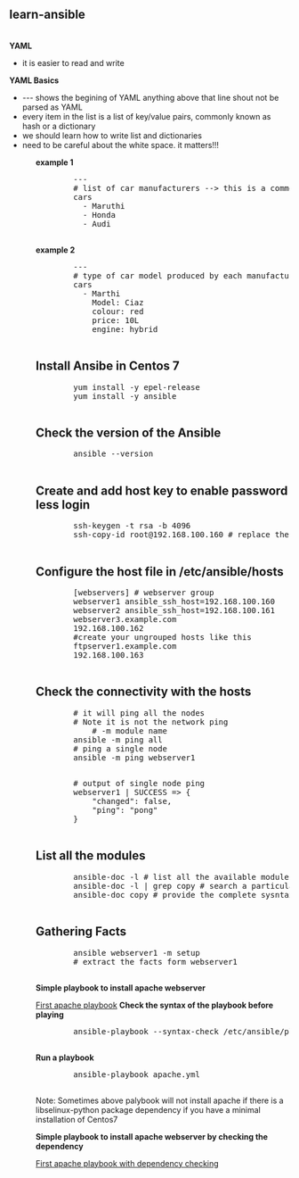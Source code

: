     
<h2>learn-ansible</h2>
<br/>
<b>YAML</b> 
   <ul> <li> it is easier to read and write </li></ul>
<b>YAML Basics</b>
   <p> 
        <ul> 
            <li> --- shows the begining of YAML anything above that line shout not be parsed as YAML </li>
            <li> every item in the list is a list of key/value pairs, commonly known as hash or a dictionary </li>
            <li>we should learn how to write list and dictionaries </li>
            <li>need to be careful about the white space. it matters!!! </li>
        <ul>
    </p>
<p> <b> example 1 </b> </p>

<div>
    <pre>
        --- 
        # list of car manufacturers --> this is a comment starts with "#" 
        cars
          - Maruthi
          - Honda
          - Audi
    </pre>
</div>
<b>example 2 </b>
<div>
    <pre>
        ---
        # type of car model produced by each manufacturers 
        cars
          - Marthi
            Model: Ciaz
            colour: red
            price: 10L
            engine: hybrid
    </pre>
</div
<div>
    <h2> Install Ansibe in Centos 7 </h2>
    <pre>
        yum install -y epel-release
        yum install -y ansible
    </pre>
    <h2> Check the version of the Ansible </h2>
    <pre>
        ansible --version
    </pre>
    <h2> Create and add host key to enable password less login</h2>
    <pre>
        ssh-keygen -t rsa -b 4096
        ssh-copy-id root@192.168.100.160 # replace the ip with your own ip
    </pre>
    <h2> Configure the host file in /etc/ansible/hosts </h2>
    <pre>
        [webservers] # webserver group 
        webserver1 ansible_ssh_host=192.168.100.160
        webserver2 ansible_ssh_host=192.168.100.161
        webserver3.example.com 
        192.168.100.162        
        #create your ungrouped hosts like this
        ftpserver1.example.com
        192.168.100.163
    </pre>
    <h2> Check the connectivity with the hosts </h2>
    <pre>
        # it will ping all the nodes
        # Note it is not the network ping
            # -m module name
        ansible -m ping all 
        # ping a single node
        ansible -m ping webserver1
    </pre>
    <pre>
        # output of single node ping
        webserver1 | SUCCESS => {
            "changed": false, 
            "ping": "pong"
        }
    </pre> 
    <h2> List all the modules </h2>
    <pre>
        ansible-doc -l # list all the available modules in the system
        ansible-doc -l | grep copy # search a particular module
        ansible-doc copy # provide the complete sysntax and examples
    </pre>       
</div>
<div>
    <h2>Gathering Facts</h2>         
    <pre>
        ansible webserver1 -m setup
        # extract the facts form webserver1
    </pre>
</div>
<div>
    <p><b>Simple playbook to install apache webserver</b></p>
    <a href="apache.yml">First apache playbook</a>
    <b> Check the syntax of the playbook before playing</b>
    <pre>
        ansible-playbook --syntax-check /etc/ansible/playbooks/apache.yml         
    </pre>
    <b> Run a playbook</b>
    <pre>
        ansible-playbook apache.yml
    </pre>
    <p>Note: Sometimes above palybook will not install apache if there is a libselinux-python package dependency if you have a minimal installation of Centos7</p>
    <p><b>Simple playbook to install apache webserver by checking the dependency</b></p>
    <a href="apache1.yml">First apache playbook with dependency checking</a>
</div>

